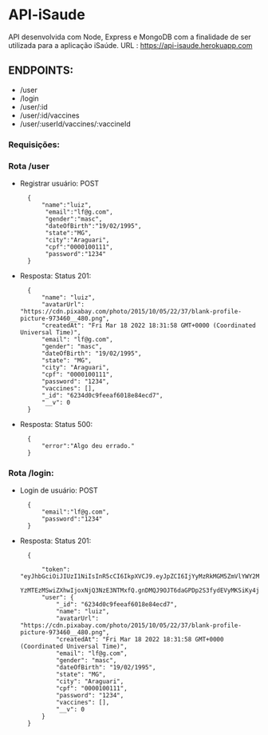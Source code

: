 # API-iSaude

API desenvolvida com Node, Express e MongoDB com a finalidade de ser utilizada para a aplicação iSaúde.
URL : https://api-isaude.herokuapp.com

## ENDPOINTS:

- /user
- /login
- /user/:id
- /user/:id/vaccines
- /user/:userId/vaccines/:vaccineId

### Requisições:

### Rota /user

- Registrar usuário: POST


		{
		 	"name":"luiz",
			 "email":"lf@g.com",
			 "gender":"masc",
			 "dateOfBirth":"19/02/1995",
			 "state":"MG",
			 "city":"Araguari",
			 "cpf":"0000100111",
			 "password":"1234"
		}
		
		
- Resposta: Status 201:


		{
			"name": "luiz",
			"avatarUrl": "https://cdn.pixabay.com/photo/2015/10/05/22/37/blank-profile-picture-973460__480.png",
			"createdAt": "Fri Mar 18 2022 18:31:58 GMT+0000 (Coordinated Universal Time)",
			"email": "lf@g.com",
			"gender": "masc",
			"dateOfBirth": "19/02/1995",
			"state": "MG",
			"city": "Araguari",
			"cpf": "0000100111",
			"password": "1234",
			"vaccines": [],
			"_id": "6234d0c9feeaf6018e84ecd7",
			"__v": 0
		}
		
- Resposta: Status 500: 

		{
			"error":"Algo deu errado."
		}
		
### Rota /login: 

- Login de usuário: POST

		{
			"email":"lf@g.com",
			"password":"1234"
		}
		

- Resposta: Status 201:

		{

			"token": "eyJhbGciOiJIUzI1NiIsInR5cCI6IkpXVCJ9.eyJpZCI6IjYyMzRkMGM5ZmVlYWY2MDE4ZTg0ZWNkNyIsImlhdCI6MTY0Nz
			YzMTEzMSwiZXhwIjoxNjQ3NzE3NTMxfQ.gnDMQJ9OJT6daGPDp2S3fydEVyMKSiKy4jXzmaIaDZ4",
			"user": {
				"_id": "6234d0c9feeaf6018e84ecd7",
				"name": "luiz",
				"avatarUrl": "https://cdn.pixabay.com/photo/2015/10/05/22/37/blank-profile-picture-973460__480.png",
				"createdAt": "Fri Mar 18 2022 18:31:58 GMT+0000 (Coordinated Universal Time)",
				"email": "lf@g.com",
				"gender": "masc",
				"dateOfBirth": "19/02/1995",
				"state": "MG",
				"city": "Araguari",
				"cpf": "0000100111",
				"password": "1234",
				"vaccines": [],
				"__v": 0
			}
		}
		



